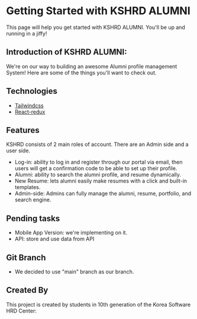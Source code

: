 
# Getting Started with KSHRD ALUMNI

This page will help you get started with KSHRD ALUMNI. You'll be up and running in a jiffy!


## Introduction of KSHRD ALUMNI:
We're on our way to building an awesome Alumni profile management System! Here are some of the things you'll want to check out.
## Technologies

 - [Tailwindcss](https://tailwindcss.com/docs/installation)
 - [React-redux](https://github.com/matiassingers/awesome-readme)


## Features
KSHRD consists of 2 main roles of account. There are an Admin side and a user side.

 - Log-in: ability to log in and register through our portal via email, then users will get a confirmation code to be able to set up their profile.
 - Alumni: ability to search the alumni profile, and resume dynamically.
 - New Resume: lets alumni easily make resumes with a click and built-in templates.
 - Admin-side: Admins can fully manage the alumni, resume, portfolio, and search engine.


## Pending tasks
 - Mobile App Version: we're implementing on it.
 - API: store and use data from API


## Git Branch
 - We decided to use "main" branch as our branch.


## Created By

This project is created by students in 10th generation of the Korea Software HRD Center:


